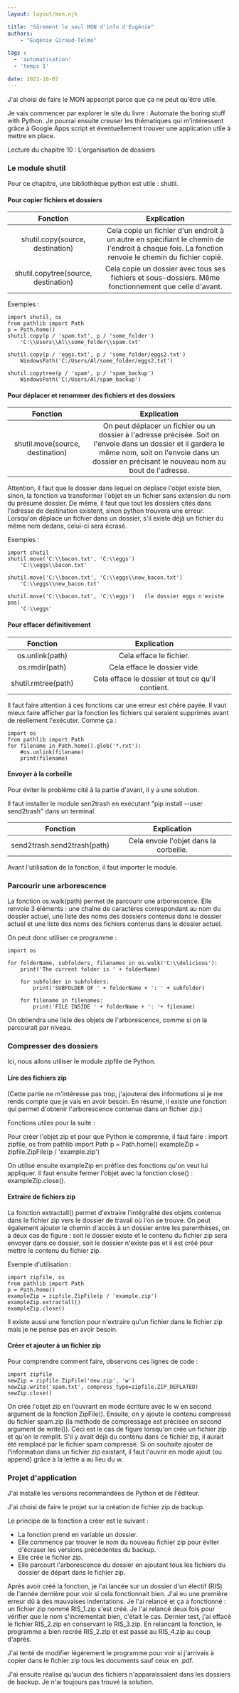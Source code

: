 ```yaml
---
layout: layout/mon.njk

title: "Sûrement le seul MON d'info d'Eugénie"
authors:
    - "Eugénie Giraud-Telme"

tags :
  - 'automatisation'
  - 'temps 1'

date: 2022-10-07
---
```

<!-- Début Résumé -->
J'ai choisi de faire le MON appscript parce que ça ne peut qu'être utile.

<!-- fin Résumé -->

Je vais commencer par explorer le site du livre : Automate the boring stuff with Python. Je pourrai ensuite creuser les thématiques qui m'intéressent grâce à Google Apps script et éventuellement trouver une application utile à mettre en place.

Lecture du chapitre 10 : L'organisation de dossiers

### Le module shutil

Pour ce chapitre, une bibliothèque python est utile : shutil.

#### Pour copier fichiers et dossiers

| **Fonction** | **Explication** |
|:---:|:---:|
| shutil.copy(source, destination) | Cela copie un fichier d'un endroit à un autre en spécifiant le chemin de l'endroit à chaque fois. La fonction renvoie le chemin du fichier copié. |
| shutil.copytree(source, destination) | Cela copie un dossier avec tous ses fichiers et sous-dossiers. Même fonctionnement que celle d'avant. |

Exemples :

    import shutil, os
    from pathlib import Path
    p = Path.home()
    shutil.copy(p / 'spam.txt', p / 'some_folder')
        'C:\\Users\\Al\\some_folder\\spam.txt'

    shutil.copy(p / 'eggs.txt', p / 'some_folder/eggs2.txt')
        WindowsPath('C:/Users/Al/some_folder/eggs2.txt')

    shutil.copytree(p / 'spam', p / 'spam_backup')
        WindowsPath('C:/Users/Al/spam_backup')

#### Pour déplacer et renommer des fichiers et des dossiers

| **Fonction** | **Explication** |
|:---:|:---:|
| shutil.move(source, destination) | On peut déplacer un fichier ou un dossier à l'adresse précisée. Soit on l'envoie dans un dossier et il gardera le même nom, soit on l'envoie dans un dossier en précisant le nouveau nom au bout de l'adresse. |

Attention, il faut que le dossier dans lequel on déplace l'objet existe bien, sinon, la fonction va transformer l'objet en un fichier sans extension du nom du présumé dossier. De même, il faut que tout les dossiers cités dans l'adresse de destination existent, sinon python trouvera une erreur. Lorsqu'on déplace un fichier dans un dossier, s'il existe déjà un fichier du même nom dedans, celui-ci sera écrasé.

Exemples :

    import shutil
    shutil.move('C:\\bacon.txt', 'C:\\eggs')
        'C:\\eggs\\bacon.txt'

    shutil.move('C:\\bacon.txt', 'C:\\eggs\\new_bacon.txt')
        'C:\\eggs\\new_bacon.txt'

    shutil.move('C:\\bacon.txt', 'C:\\eggs')   (le dossier eggs n'existe pas)
        'C:\\eggs'

#### Pour effacer définitivement

| **Fonction** | **Explication** |
|:---:|:---:|
| os.unlink(path) | Cela efface le fichier. |
| os.rmdir(path) | Cela efface le dossier vide. |
| shutil.rmtree(path) | Cela efface le dossier et tout ce qu'il contient. |

Il faut faire attention à ces fonctions car une erreur est chère payée. Il vaut mieux faire afficher par la fonction les fichiers qui seraient supprimés avant de réellement l'exécuter. 
Comme ça : 

    import os
    from pathlib import Path
    for filename in Path.home().glob('*.rxt'):
        #os.unlink(filename)
        print(filename)

#### Envoyer à la corbeille

Pour éviter le problème cité à la partie d'avant, il y a une solution.

Il faut installer le module sen2trash en exécutant "pip install --user send2trash" dans un terminal.

| **Fonction** | **Explication** |
|:---:|:---:|
| send2trash.send2trash(path) | Cela envoie l'objet dans la corbeille. |

Avant l'utilisation de la fonction, il faut importer le module.

### Parcourir une arborescence

La fonction os.walk(path) permet de parcourir une arborescence. Elle renvoie 3 éléments : une chaîne de caractères correspondant au nom du dossier actuel, une liste des noms des dossiers contenus dans le dossier actuel et une liste des noms des fichiers contenus dans le dossier actuel.

On peut donc utiliser ce programme :

    import os

    for folderName, subfolders, filenames in os.walk('C:\\delicious'):
        print('The current folder is ' + folderName)

        for subfolder in subfolders:
            print('SUBFOLDER OF ' + folderName + ': ' + subfolder)

        for filename in filenames:
            print('FILE INSIDE ' + folderName + ': '+ filename)

On obtiendra une liste des objets de l'arborescence, comme si on la parcourait par niveau.

### Compresser des dossiers

Ici, nous allons utiliser le module zipfile de Python.

#### Lire des fichiers zip

(Cette partie ne m'intéresse pas trop, j'ajouterai des informations si je me rends compte que je vais en avoir besoin. En résumé, il existe une fonction qui permet d'obtenir l'arborescence contenue dans un fichier zip.)

Fonctions utiles pour la suite : 

Pour créer l'objet zip et pour que Python le comprenne, il faut faire :
    import zipfile, os
    from pathlib import Path
    p = Path.home()
    exampleZip = zipfile.ZipFile(p / 'example.zip')

On utilise ensuite exampleZip en préfixe des fonctions qu'on veut lui appliquer.
Il faut ensuite fermer l'objet avec la fonction close() : exampleZip.close().

#### Extraire de fichiers zip

La fonction extractall() permet d'extraire l'intégralité des objets contenus dans le fichier zip vers le dossier de travail où l'on se trouve. On peut également ajouter le chemin d'accès à un dossier entre les parenthèses, on a deux cas de figure : soit le dossier existe et le contenu du fichier zip sera envoyer dans ce dossier, soit le dossier n'existe pas et il est créé pour mettre le contenu du fichier zip.

Exemple d'utilisation : 

    import zipfile, os
    from pathlib import Path
    p = Path.home()
    exampleZip = zipfile.ZipFile(p / 'example.zip')
    exampleZip.extractall()
    exampleZip.close()

Il existe aussi une fonction pour n'extraire qu'un fichier dans le fichier zip mais je ne pense pas en avoir besoin.

#### Créer et ajouter à un fichier zip

Pour comprendre comment faire, observons ces lignes de code :

    import zipfile
    newZip = zipfile.ZipFile('new.zip', 'w')
    newZip.write('spam.txt', compress_type=zipfile.ZIP_DEFLATED)
    newZip.close()

On crée l'objet zip en l'ouvrant en mode écriture avec le w en second argument de la fonction ZipFile(). Ensuite, on y ajoute le contenu compressé du fichier spam.zip (la méthode de compressage est précisée en second argument de write()). Ceci est le cas de figure lorsqu'on crée un fichier zip et qu'on le remplit. S'il y avait déjà du contenu dans ce fichier zip, il aurait été remplacé par le fichier spam compressé. Si on souhaite ajouter de l'information dans un fichier zip existant, il faut l'ouvrir en mode ajout (ou append) grâce à la lettre a au lieu du w.

### Projet d'application 

J'ai installé les versions recommandées de Python et de l'éditeur.

J'ai choisi de faire le projet sur la création de fichier zip de backup.

Le principe de la fonction à créer est le suivant :
- La fonction prend en variable un dossier.
- Elle commence par trouver le nom du nouveau fichier zip pour éviter d'écraser les versions précédentes du backup.
- Elle crée le fichier zip.
- Elle parcourt l'arborescence du dossier en ajoutant tous les fichiers du dossier de départ dans le fichier zip.

Après avoir créé la fonction, je l'ai lancée sur un dossier d'un électif (RIS) de l'année dernière pour voir si cela fonctionnait bien. J'ai eu une première erreur dû à des mauvaises indentations. Je l'ai relancé et ça a fonctionné : un fichier zip nommé RIS_1.zip s'est créé. Je l'ai relancé deux fois pour vérifier que le nom s'incrémentait bien, c'était le cas. Dernier test, j'ai effacé le fichier RIS_2.zip en conservant le RIS_3.zip. En relancant la fonction, le programme a bien recréé RIS_2.zip et est passé au RIS_4.zip au coup d'après.

J'ai tenté de modifier légèrement le programme pour voir si j'arrivais à copier dans le fichier zip tous les documents sauf ceux en .pdf.

J'ai ensuite réalisé qu'aucun des fichiers n'apparaissaient dans les dossiers de backup. Je n'ai toujours pas trouvé la solution.